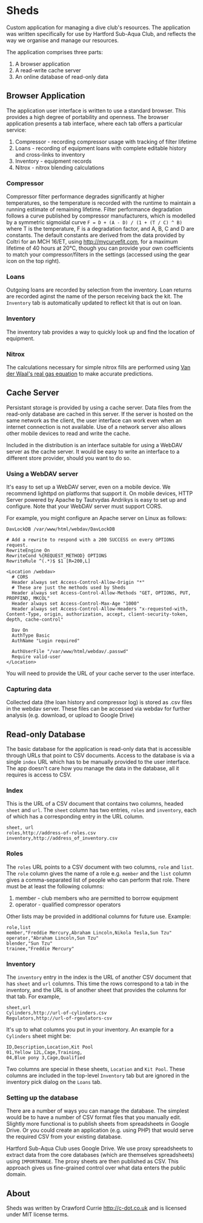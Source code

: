 # Sheds

Custom application for managing a dive club's resources. The application was
written specifically for use by Hartford Sub-Aqua Club, and reflects the way
we organise and manage our resources.

The application comprises three parts:
1. A browser application
2. A read-write cache server
3. An online database of read-only data

<ul data-toc data-toc-headings="h2,h3,h4"></ul>

## Browser Application

The application user interface is written to use a standard
browser. This provides a high degree of portability and openness. The
browser application presents a tab interface, where each tab offers a
particular service:

1. Compressor - recording compressor usage with tracking of filter lifetime
2. Loans - recording of equipment loans with complete editable history
and cross-links to inventory
3. Inventory - equipment records
4. Nitrox - nitrox blending calculations

### Compressor
Compressor filter performance degrades significantly at higher
temperatures, so the temperature is recorded with the runtime to
maintain a running estimate of remaining lifetime. Filter performance
degradation follows a curve published by compressor manufacturers,
which is modelled by a symmetric sigmoidal curve
`F = D + (A - D) / (1 + (T / C) ^ B)` where T is the
temperature, F is a degradation factor, and A, B, C and D are
constants. The default constants are derived from the data provided by
Coltri for an MCH 16/ET, using http://mycurvefit.com, for a maximum
lifetime of 40 hours at 20&deg;C, though you can provide your own
coefficients to match your compressor/filters in the settings
(accessed using the gear icon on the top right).

### Loans
Outgoing loans are recorded by selection from the inventory. Loan
returns are recorded aginst the name of the person receiving back the
kit. The `Inventory` tab is automatically updated to reflect kit that
is out on loan.

### Inventory
The inventory tab provides a way to quickly look up and find the
location of equipment.

### Nitrox
The calculations necessary for simple nitrox fills are performed using
[Van der Waal's real gas equation](https://en.wikipedia.org/wiki/Van_der_Waals_equation) to make accurate predictions.

## Cache Server
Persistant storage is provided by using a cache server. Data files
from the read-only database are cached in this server. If the server
is hosted on the same network as the client, the user interface can
work even when an internet connection is not available. Use of a
network server also allows other mobile devices to read and write the
cache.

Included in the distribution is an interface suitable for using a
WebDAV server as the cache server. It would be easy to write an
interface to a different store provider, should you want to do so.

### Using a WebDAV server
It's easy to set up a WebDAV server, even on a mobile device. We
recommend lighttpd on platforms that support it. On mobile devices,
HTTP Server powered by Apache by Tautvydas Andrikys is easy to set up
and configure. Note that your WebDAV server must support CORS.

For example, you might configure an Apache server on Linux as follows:
```
DavLockDB /var/www/html/webdav/DavLockDB

# Add a rewrite to respond with a 200 SUCCESS on every OPTIONS request.
RewriteEngine On
RewriteCond %{REQUEST_METHOD} OPTIONS
RewriteRule ^(.*)$ $1 [R=200,L]

<Location /webdav>
  # CORS
  Header always set Access-Control-Allow-Origin "*"
  # These are just the methods used by Sheds
  Header always set Access-Control-Allow-Methods "GET, OPTIONS, PUT, PROPFIND, MKCOL"
  Header always set Access-Control-Max-Age "1000"
  Header always set Access-Control-Allow-Headers "x-requested-with, Content-Type, origin, authorization, accept, client-security-token, depth, cache-control"

  Dav On
  AuthType Basic
  AuthName "Login required"

  AuthUserFile "/var/www/html/webdav/.passwd"
  Require valid-user
</Location>
```

You will need to provide the URL of your cache server to the user interface.

### Capturing data

Collected data (the loan history and compressor log) is stored as .csv
files in the webdav server. These files can be accessed via webdav for
further analysis (e.g. download, or upload to Google Drive)

## Read-only Database

The basic database for the application is read-only data that is
accessible through URLs that point to CSV documents. Access to the
database is via a single `index` URL which has to be manually provided
to the user interface. The app doesn't care how you manage the data in
the database, all it requires is access to CSV.

### Index
This is the URL of a CSV document that contains two columns, headed
`sheet` and `url`. The `sheet` column has two entries, `roles` and
`inventory`, each of which has a corresponding entry in the URL
column.
```
sheet, url
roles,http://address-of-roles.csv
inventory,http://address_of_inventory.csv
```

### Roles
The `roles` URL points to a CSV document with two columns, `role` and
`list`.  The `role` column gives the name of a role e.g. `member` and
the `list` column gives a comma-separated list of people who can
perform that role.  There must be at least the following columns:
1. member - club members who are permitted to borrow equipment
2. operator - qualified compressor operators

Other lists may be provided in additional columns for future use. Example:
```
role,list
member,"Freddie Mercury,Abraham Lincoln,Nikola Tesla,Sun Tzu"
operator,"Abraham Lincoln,Sun Tzu"
blender,"Sun Tzu"
trainee,"Freddie Mercury"
```

### Inventory
The `inventory` entry in the index is the URL of another CSV document
that has `sheet` and `url` columns. This time the rows correspond to a
tab in the inventory, and the URL is of another sheet that provides
the columns for that tab. For example,
```
sheet,url
Cylinders,http://url-of-cylinders.csv
Regulators,http://url-of-rgeulators-csv
```
It's up to what columns you put in your inventory. An example for a
`Cylinders` sheet might be:
```
ID,Description,Location,Kit Pool
01,Yellow 12L,Cage,Training,
04,Blue pony 3,Cage,Qualified
```
Two columns are special in these sheets, `Location` and `Kit
Pool`. These columns are included in the top-level `Inventory` tab but
are ignored in the inventory pick dialog on the `Loans` tab.

### Setting up the database
There are a number of ways you can manage the database. The simplest
would be to have a number of CSV format files that you manually
edit. Slightly more functional is to publish sheets from spreadsheets
in Google Drive. Or you could create an application (e.g. using PHP)
that would serve the required CSV from your existing database.

Hartford Sub-Aqua Club uses Google Drive. We use proxy spreadsheets to
extract data from the core databases (which are themselves spreadsheets)
using `IMPORTRANGE`. The proxy sheets are then published as CSV. This
approach gives us fine-grained control over what data enters the public
domain.

## About
Sheds was written by Crawford Currie http://c-dot.co.uk and is licensed
under MIT license terms.